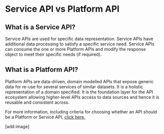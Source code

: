 # Service API vs Platform API

## What is a Service API?
Service APIs are used for specific data representation. Service APIs have additional data processing to satisfy a specific service need.
Service APIs can consume the one or more Platform APIs and modify the response object to meet their specific needs (if required).

## What is a Platform API?
Platform APIs are data-driven, domain modelled APIs that expose generic data for re-use for several services of similar datasets. It is a holistic representation of a domain specified. It is the foundation layer for the API ecosystem allowing higher-level APIs access to data sources and hence it is reusable and consistent across.

For more information, including criteria for choosing whether an API should be a Platform or Service API, [click here.](https://docs.google.com/document/d/1nvfUsdNGz08yPyOQKIB8ZM8Qb0DJFwEgS855f3WAjhA/edit?usp=sharing)

[add image]
